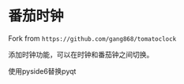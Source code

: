 # 番茄时钟

Fork from `https://github.com/gang868/tomatoclock`

添加时钟功能，可以在时钟和番茄钟之间切换。

使用pyside6替换pyqt


